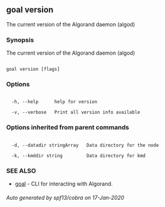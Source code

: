 ## goal version



The current version of the Algorand daemon (algod)



### Synopsis



The current version of the Algorand daemon (algod)



```

goal version [flags]

```



### Options



```

  -h, --help      help for version

  -v, --verbose   Print all version info available

```



### Options inherited from parent commands



```

  -d, --datadir stringArray   Data directory for the node

  -k, --kmddir string         Data directory for kmd

```



### SEE ALSO



* [goal](../goal.md)	 - CLI for interacting with Algorand.


###### Auto generated by spf13/cobra on 17-Jan-2020

